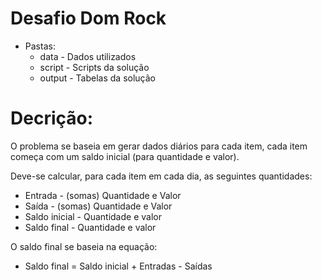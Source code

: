 # Desafio Dom Rock
- Pastas:
  * data - Dados utilizados
  * script - Scripts da solução
  * output - Tabelas da solução
  
# Decrição:

 O problema se baseia em gerar dados diários para cada item,
 cada item começa com um saldo inicial (para quantidade e valor).
 
 Deve-se calcular, para cada item em cada dia, as seguintes quantidades:
 * Entrada - (somas) Quantidade e Valor
 * Saída - (somas) Quantidade e Valor
 * Saldo inicial - Quantidade e valor
 * Saldo final - Quantidade e valor
 
 O saldo final se baseia na equação:
 * Saldo final = Saldo inicial + Entradas - Saídas
 
